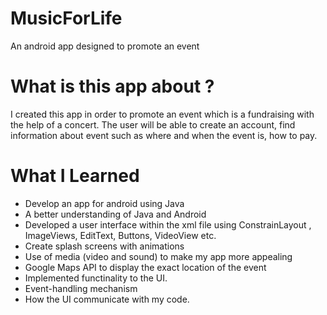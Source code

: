 # MusicForLife
An android app designed to promote an event

# What is this app about ?
I created this app in order to promote an event which is a fundraising with the help of a concert.
The user will be able to create an account, find information about event such as where and when the event is, how to pay.

# What I Learned
* Develop an app for android using Java
* A better understanding of Java and Android
* Developed a user interface within the xml file using ConstrainLayout , ImageViews, EditText, Buttons, VideoView etc.
* Create splash screens with animations
* Use of media (video and sound) to make my app more appealing
* Google Maps API to display the exact location of the event
* Implemented functinality to the UI.
* Event-handling mechanism
* How the UI communicate with my code.
